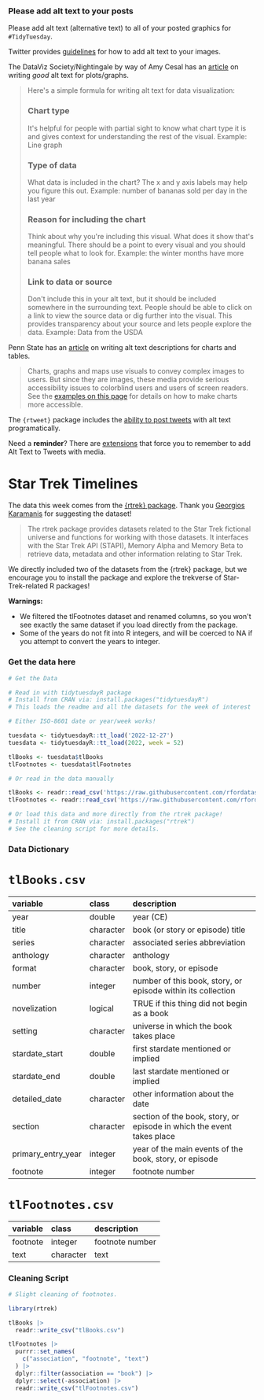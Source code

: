 ### Please add alt text to your posts

Please add alt text (alternative text) to all of your posted graphics for `#TidyTuesday`. 

Twitter provides [guidelines](https://help.twitter.com/en/using-twitter/picture-descriptions) for how to add alt text to your images.

The DataViz Society/Nightingale by way of Amy Cesal has an [article](https://medium.com/nightingale/writing-alt-text-for-data-visualization-2a218ef43f81) on writing _good_ alt text for plots/graphs.

> Here's a simple formula for writing alt text for data visualization:
> ### Chart type
> It's helpful for people with partial sight to know what chart type it is and gives context for understanding the rest of the visual.
> Example: Line graph
> ### Type of data
> What data is included in the chart? The x and y axis labels may help you figure this out.
> Example: number of bananas sold per day in the last year
> ### Reason for including the chart
> Think about why you're including this visual. What does it show that's meaningful. There should be a point to every visual and you should tell people what to look for.
> Example: the winter months have more banana sales
> ### Link to data or source
> Don't include this in your alt text, but it should be included somewhere in the surrounding text. People should be able to click on a link to view the source data or dig further into the visual. This provides transparency about your source and lets people explore the data.
> Example: Data from the USDA

Penn State has an [article](https://accessibility.psu.edu/images/charts/) on writing alt text descriptions for charts and tables.

> Charts, graphs and maps use visuals to convey complex images to users. But since they are images, these media provide serious accessibility issues to colorblind users and users of screen readers. See the [examples on this page](https://accessibility.psu.edu/images/charts/) for details on how to make charts more accessible.

The `{rtweet}` package includes the [ability to post tweets](https://docs.ropensci.org/rtweet/reference/post_tweet.html) with alt text programatically.

Need a **reminder**? There are [extensions](https://chrome.google.com/webstore/detail/twitter-required-alt-text/fpjlpckbikddocimpfcgaldjghimjiik/related) that force you to remember to add Alt Text to Tweets with media.

# Star Trek Timelines

The data this week comes from the [{rtrek} package](https://leonawicz.github.io/rtrek/). Thank you [Georgios Karamanis](https://github.com/gkaramanis) for suggesting the dataset!

> The rtrek package provides datasets related to the Star Trek fictional universe and functions for working with those datasets. It interfaces with the Star Trek API (STAPI), Memory Alpha and Memory Beta to retrieve data, metadata and other information relating to Star Trek.

We directly included two of the datasets from the {rtrek} package, but we encourage you to install the package and explore the trekverse of Star-Trek-related R packages!

**Warnings:**

- We filtered the tlFootnotes dataset and renamed columns, so you won't see exactly the same dataset if you load directly from the package.
- Some of the years do not fit into R integers, and will be coerced to NA if you attempt to convert the years to integer.

### Get the data here

```r
# Get the Data

# Read in with tidytuesdayR package 
# Install from CRAN via: install.packages("tidytuesdayR")
# This loads the readme and all the datasets for the week of interest

# Either ISO-8601 date or year/week works!

tuesdata <- tidytuesdayR::tt_load('2022-12-27')
tuesdata <- tidytuesdayR::tt_load(2022, week = 52)

tlBooks <- tuesdata$tlBooks
tlFootnotes <- tuesdata$tlFootnotes

# Or read in the data manually

tlBooks <- readr::read_csv('https://raw.githubusercontent.com/rfordatascience/tidytuesday/main/data/2022/2022-12-27/tlBooks.csv')
tlFootnotes <- readr::read_csv('https://raw.githubusercontent.com/rfordatascience/tidytuesday/main/data/2022/2022-12-27/tlFootnotes.csv')

# Or load this data and more directly from the rtrek package! 
# Install it from CRAN via: install.packages("rtrek")
# See the cleaning script for more details.
```

### Data Dictionary

# `tlBooks.csv`

|variable           |class     |description        |
|:------------------|:---------|:------------------|
|year               |double    |year (CE)          |
|title              |character |book (or story or episode) title         |
|series             |character |associated series abbreviation|
|anthology          |character |anthology          |
|format             |character |book, story, or episode |
|number             |integer   |number of this book, story, or episode within its collection|
|novelization       |logical   |TRUE if this thing did not begin as a book |
|setting            |character |universe in which the book takes place |
|stardate_start     |double    |first stardate mentioned or implied|
|stardate_end       |double    |last stardate mentioned or implied|
|detailed_date      |character |other information about the date|
|section            |character |section of the book, story, or episode in which the event takes place|
|primary_entry_year |integer   |year of the main events of the book, story, or episode|
|footnote           |integer   |footnote number|

# `tlFootnotes.csv`

|variable |class     |description |
|:--------|:---------|:-----------|
|footnote |integer   |footnote number|
|text     |character |text        |

### Cleaning Script

```r
# Slight cleaning of footnotes.

library(rtrek)

tlBooks |> 
  readr::write_csv("tlBooks.csv")

tlFootnotes |> 
  purrr::set_names(
    c("association", "footnote", "text")
  ) |> 
  dplyr::filter(association == "book") |> 
  dplyr::select(-association) |> 
  readr::write_csv("tlFootnotes.csv")
```
